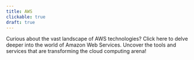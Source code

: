 ```yaml
---
title: AWS
clickable: true
draft: true
---
```


Curious about the vast landscape of AWS technologies? Click here to delve deeper into the world of Amazon Web Services. Uncover the tools and services that are transforming the cloud computing arena!
